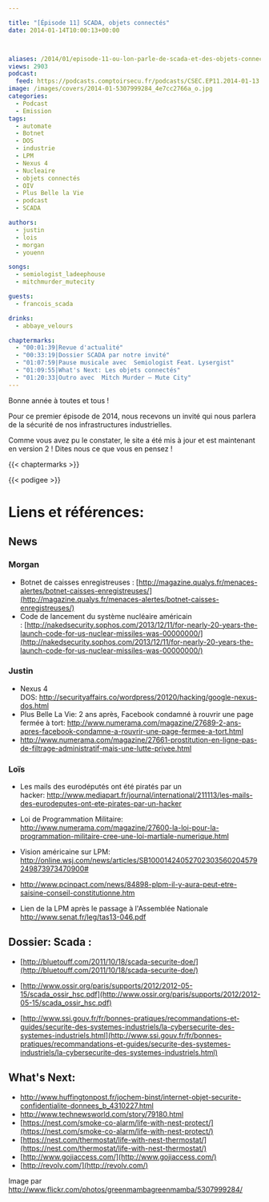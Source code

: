 ```yaml
---

title: "[Épisode 11] SCADA, objets connectés"
date: 2014-01-14T10:00:13+00:00



aliases: /2014/01/episode-11-ou-lon-parle-de-scada-et-des-objets-connectes/
views: 2903
podcast:
  feed: https://podcasts.comptoirsecu.fr/podcasts/CSEC.EP11.2014-01-13.SCADA.mp3
image: /images/covers/2014-01-5307999284_4e7cc2766a_o.jpg
categories:
  - Podcast
  - Emission
tags:
  - automate
  - Botnet
  - DOS
  - industrie
  - LPM
  - Nexus 4
  - Nucleaire
  - objets connectés
  - OIV
  - Plus Belle la Vie
  - podcast
  - SCADA

authors:
  - justin
  - lois
  - morgan
  - youenn

songs:
  - semiologist_ladeephouse
  - mitchmurder_mutecity

guests:
  - francois_scada

drinks:
  - abbaye_velours

chaptermarks:
  - "00:01:39|Revue d'actualité"
  - "00:33:19|Dossier SCADA par notre invité"
  - "01:07:59|Pause musicale avec  Semiologist Feat. Lysergist"
  - "01:09:55|What's Next: Les objets connectés"
  - "01:20:33|Outro avec  Mitch Murder – Mute City"
---
```

Bonne année à toutes et tous !

Pour ce premier épisode de 2014, nous recevons un invité qui nous parlera de la sécurité de nos infrastructures industrielles.

Comme vous avez pu le constater, le site a été mis à jour et est maintenant en version 2 ! Dites nous ce que vous en pensez !

{{< chaptermarks >}}

{{< podigee >}}


# Liens et références:

## News

### Morgan

- Botnet de caisses enregistreuses : [http://magazine.qualys.fr/menaces-alertes/botnet-caisses-enregistreuses/](http://magazine.qualys.fr/menaces-alertes/botnet-caisses-enregistreuses/)
- Code de lancement du système nucléaire américain : [http://nakedsecurity.sophos.com/2013/12/11/for-nearly-20-years-the-launch-code-for-us-nuclear-missiles-was-00000000/](http://nakedsecurity.sophos.com/2013/12/11/for-nearly-20-years-the-launch-code-for-us-nuclear-missiles-was-00000000/)

### Justin

- Nexus  4 DOS: <http://securityaffairs.co/wordpress/20120/hacking/google-nexus-dos.html>
- Plus Belle La Vie: 2 ans après, Facebook condamné à rouvrir une page fermée à tort: <http://www.numerama.com/magazine/27689-2-ans-apres-facebook-condamne-a-rouvrir-une-page-fermee-a-tort.html>
- <http://www.numerama.com/magazine/27661-prostitution-en-ligne-pas-de-filtrage-administratif-mais-une-lutte-privee.html>

### Loïs

- Les mails des eurodéputés ont été piratés par un hacker: <http://www.mediapart.fr/journal/international/211113/les-mails-des-eurodeputes-ont-ete-pirates-par-un-hacker>

- Loi de Programmation Militaire: <http://www.numerama.com/magazine/27600-la-loi-pour-la-programmation-militaire-cree-une-loi-martiale-numerique.html>

- Vision américaine sur LPM: <http://online.wsj.com/news/articles/SB10001424052702303560204579249873973470900#>

- <http://www.pcinpact.com/news/84898-plpm-il-y-aura-peut-etre-saisine-conseil-constitutionne.htm>

- Lien de la LPM après le passage à l'Assemblée Nationale <http://www.senat.fr/leg/tas13-046.pdf>

## Dossier: Scada :

- [http://bluetouff.com/2011/10/18/scada-securite-doe/](http://bluetouff.com/2011/10/18/scada-securite-doe/)

- [http://www.ossir.org/paris/supports/2012/2012-05-15/scada_ossir_hsc.pdf](http://www.ossir.org/paris/supports/2012/2012-05-15/scada_ossir_hsc.pdf)

- [http://www.ssi.gouv.fr/fr/bonnes-pratiques/recommandations-et-guides/securite-des-systemes-industriels/la-cybersecurite-des-systemes-industriels.html](http://www.ssi.gouv.fr/fr/bonnes-pratiques/recommandations-et-guides/securite-des-systemes-industriels/la-cybersecurite-des-systemes-industriels.html)

## What's Next:

- <http://www.huffingtonpost.fr/jochem-binst/internet-objet-securite-confidentialite-donnees_b_4310227.html>
- <http://www.technewsworld.com/story/79180.html>
- [https://nest.com/smoke-co-alarm/life-with-nest-protect/](https://nest.com/smoke-co-alarm/life-with-nest-protect/)
- [https://nest.com/thermostat/life-with-nest-thermostat/](https://nest.com/thermostat/life-with-nest-thermostat/)
- [http://www.gojiaccess.com/](http://www.gojiaccess.com/)
- [http://revolv.com/](http://revolv.com/)


Image par <http://www.flickr.com/photos/greenmambagreenmamba/5307999284/>
